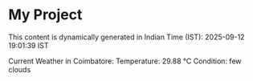 # My Project

This content is dynamically generated in Indian Time (IST): 2025-09-12 19:01:39 IST


Current Weather in Coimbatore:
Temperature: 29.88 °C
Condition: few clouds

